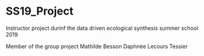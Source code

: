 # SS19_Project
Instructor project durinf the data driven ecological synthesis summer school 2019

Member of the group project 
Mathilde Besson
Daphnée Lecours Tessier
